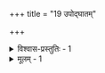 +++
title = "19 उपोद्घातम्"

+++

<details><summary>विश्वास-प्रस्तुतिः - 1</summary>

1. सर्वं साङ्ख्यास्तु नित्यं क्षणिकमखिलमप्यत्र वैभाषिकाद्याः  
नित्यानित्यं समस्तं जिनपरिपठितां सप्तभङ्गीं पठन्तः ।  
नित्यानित्ये विभज्याप्यभिदधति विपर्यस्य वैशेषिकाद्याः  
श्रुत्युत्थांस्तान् निरुन्धन् श्रुतिभिरथ वियत्प्राणपादौ युनक्ति ॥ २२० ॥
</details>

<details><summary>मूलम् - 1</summary>

1. सर्वं साङ्ख्यास्तु नित्यं क्षणिकमखिलमप्यत्र वैभाषिकाद्याः  
नित्यानित्यं समस्तं जिनपरिपठितां सप्तभङ्गीं पठन्तः ।  
नित्यानित्ये विभज्याप्यभिदधति विपर्यस्य वैशेषिकाद्याः  
श्रुत्युत्थांस्तान् निरुन्धन् श्रुतिभिरथ वियत्प्राणपादौ युनक्ति ॥ २२० ॥
</details>